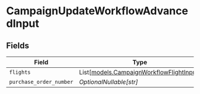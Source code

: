 # CampaignUpdateWorkflowAdvancedInput


## Fields

| Field                                                                                | Type                                                                                 | Required                                                                             | Description                                                                          |
| ------------------------------------------------------------------------------------ | ------------------------------------------------------------------------------------ | ------------------------------------------------------------------------------------ | ------------------------------------------------------------------------------------ |
| `flights`                                                                            | List[[models.CampaignWorkflowFlightInput](../models/campaignworkflowflightinput.md)] | :heavy_minus_sign:                                                                   | N/A                                                                                  |
| `purchase_order_number`                                                              | *OptionalNullable[str]*                                                              | :heavy_minus_sign:                                                                   | N/A                                                                                  |